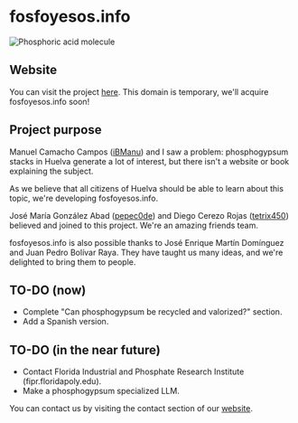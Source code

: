 # fosfoyesos.info

![Phosphoric acid molecule](images/phosphoricAcidMolecule.ico)

## Website

You can visit the project [here](https://tintobit.biz/). This domain is temporary, we'll acquire fosfoyesos.info soon!

## Project purpose

Manuel Camacho Campos ([iBManu](https://github.com/iBManu)) and I saw a problem: phosphogypsum stacks in Huelva generate a lot of interest, but there isn't a website or book explaining the subject.

As we believe that all citizens of Huelva should be able to learn about this topic, we're developing fosfoyesos.info.

José María González Abad ([pepec0de](https://github.com/pepec0de)) and Diego Cerezo Rojas ([tetrix450](https://github.com/tetrix450)) believed and joined to this project. We're an amazing friends team.

fosfoyesos.info is also possible thanks to José Enrique Martín Domínguez and Juan Pedro Bolívar Raya. They have taught us many ideas, and we're delighted to bring them to people.

## TO-DO (now)

- Complete "Can phosphogypsum be recycled and valorized?" section.
- Add a Spanish version.

## TO-DO (in the near future)

- Contact Florida Industrial and Phosphate Research Institute (fipr.floridapoly.edu).
- Make a phosphogypsum specialized LLM.

You can contact us by visiting the contact section of our [website](https://tintobit.biz/#address).
